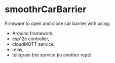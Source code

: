 # smoothrCarBarrier
Firmware to open and close car barrier with using:
- Arduino framework, 
- esp12e controller, 
- cloudMQTT service, 
- relay, 
- telegram bot service (in another repo)
